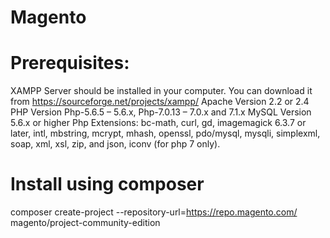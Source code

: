 # Magento
# Prerequisites:
XAMPP Server should be installed in your computer. You can download it from https://sourceforge.net/projects/xampp/
Apache Version 2.2 or 2.4
PHP Version Php-5.6.5 – 5.6.x, Php-7.0.13 – 7.0.x and 7.1.x
MySQL Version 5.6.x or higher
Php Extensions: bc-math, curl, gd, imagemagick 6.3.7 or later, intl, mbstring, mcrypt, mhash, openssl, pdo/mysql, mysqli, simplexml, soap, xml, xsl, zip, and json, iconv (for php 7 only).
 
 # Install using composer 
 
  composer create-project --repository-url=https://repo.magento.com/ magento/project-community-edition
